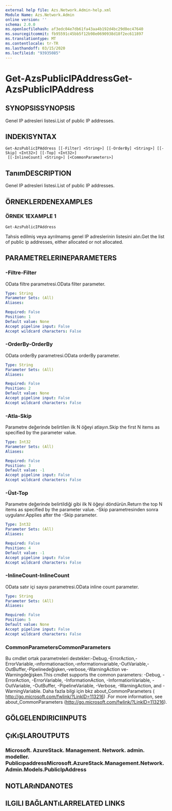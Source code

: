 ```yaml
---
external help file: Azs.Network.Admin-help.xml
Module Name: Azs.Network.Admin
online version: ''
schema: 2.0.0
ms.openlocfilehash: af3edc04e7db61fa43aa4b192d4bc29d0ec47640
ms.sourcegitcommit: fb95591c45bb5f12b98e0690938d18f2ec611897
ms.translationtype: MT
ms.contentlocale: tr-TR
ms.lasthandoff: 03/15/2020
ms.locfileid: "93935085"
---
```

# <span data-ttu-id="b8173-101">Get-AzsPublicIPAddress</span><span class="sxs-lookup"><span data-stu-id="b8173-101">Get-AzsPublicIPAddress</span></span>

## <span data-ttu-id="b8173-102">SYNOPSIS</span><span class="sxs-lookup"><span data-stu-id="b8173-102">SYNOPSIS</span></span>
<span data-ttu-id="b8173-103">Genel IP adresleri listesi.</span><span class="sxs-lookup"><span data-stu-id="b8173-103">List of public IP addresses.</span></span>

## <span data-ttu-id="b8173-104">INDEKI</span><span class="sxs-lookup"><span data-stu-id="b8173-104">SYNTAX</span></span>

```
Get-AzsPublicIPAddress [[-Filter] <String>] [[-OrderBy] <String>] [[-Skip] <Int32>] [[-Top] <Int32>]
 [[-InlineCount] <String>] [<CommonParameters>]
```

## <span data-ttu-id="b8173-105">Tanım</span><span class="sxs-lookup"><span data-stu-id="b8173-105">DESCRIPTION</span></span>
<span data-ttu-id="b8173-106">Genel IP adresleri listesi.</span><span class="sxs-lookup"><span data-stu-id="b8173-106">List of public IP addresses.</span></span>

## <span data-ttu-id="b8173-107">ÖRNEKLERDEN</span><span class="sxs-lookup"><span data-stu-id="b8173-107">EXAMPLES</span></span>

### <span data-ttu-id="b8173-108">ÖRNEK 1</span><span class="sxs-lookup"><span data-stu-id="b8173-108">EXAMPLE 1</span></span>
```
Get-AzsPublicIPAddress
```

<span data-ttu-id="b8173-109">Tahsis edilmiş veya ayrılmamış genel IP adreslerinin listesini alın.</span><span class="sxs-lookup"><span data-stu-id="b8173-109">Get the list of public ip addresses, either allocated or not allocated.</span></span>

## <span data-ttu-id="b8173-110">PARAMETRELERINE</span><span class="sxs-lookup"><span data-stu-id="b8173-110">PARAMETERS</span></span>

### <span data-ttu-id="b8173-111">-Filtre</span><span class="sxs-lookup"><span data-stu-id="b8173-111">-Filter</span></span>
<span data-ttu-id="b8173-112">OData filtre parametresi.</span><span class="sxs-lookup"><span data-stu-id="b8173-112">OData filter parameter.</span></span>

```yaml
Type: String
Parameter Sets: (All)
Aliases:

Required: False
Position: 1
Default value: None
Accept pipeline input: False
Accept wildcard characters: False
```

### <span data-ttu-id="b8173-113">-OrderBy</span><span class="sxs-lookup"><span data-stu-id="b8173-113">-OrderBy</span></span>
<span data-ttu-id="b8173-114">OData orderBy parametresi.</span><span class="sxs-lookup"><span data-stu-id="b8173-114">OData orderBy parameter.</span></span>

```yaml
Type: String
Parameter Sets: (All)
Aliases:

Required: False
Position: 2
Default value: None
Accept pipeline input: False
Accept wildcard characters: False
```

### <span data-ttu-id="b8173-115">-Atla</span><span class="sxs-lookup"><span data-stu-id="b8173-115">-Skip</span></span>
<span data-ttu-id="b8173-116">Parametre değerinde belirtilen ilk N öğeyi atlayın.</span><span class="sxs-lookup"><span data-stu-id="b8173-116">Skip the first N items as specified by the parameter value.</span></span>

```yaml
Type: Int32
Parameter Sets: (All)
Aliases:

Required: False
Position: 3
Default value: -1
Accept pipeline input: False
Accept wildcard characters: False
```

### <span data-ttu-id="b8173-117">-Üst</span><span class="sxs-lookup"><span data-stu-id="b8173-117">-Top</span></span>
<span data-ttu-id="b8173-118">Parametre değerinde belirtildiği gibi ilk N öğeyi döndürün.</span><span class="sxs-lookup"><span data-stu-id="b8173-118">Return the top N items as specified by the parameter value.</span></span>
<span data-ttu-id="b8173-119">-Skip parametresinden sonra uygulanır.</span><span class="sxs-lookup"><span data-stu-id="b8173-119">Applies after the -Skip parameter.</span></span>

```yaml
Type: Int32
Parameter Sets: (All)
Aliases:

Required: False
Position: 4
Default value: -1
Accept pipeline input: False
Accept wildcard characters: False
```

### <span data-ttu-id="b8173-120">-InlineCount</span><span class="sxs-lookup"><span data-stu-id="b8173-120">-InlineCount</span></span>
<span data-ttu-id="b8173-121">OData satır içi sayısı parametresi.</span><span class="sxs-lookup"><span data-stu-id="b8173-121">OData inline count parameter.</span></span>

```yaml
Type: String
Parameter Sets: (All)
Aliases:

Required: False
Position: 5
Default value: None
Accept pipeline input: False
Accept wildcard characters: False
```

### <span data-ttu-id="b8173-122">CommonParameters</span><span class="sxs-lookup"><span data-stu-id="b8173-122">CommonParameters</span></span>
<span data-ttu-id="b8173-123">Bu cmdlet ortak parametreleri destekler:-Debug,-ErrorAction,-ErrorVariable,-ınformationaction,-ınformationvariable,-OutVariable,-OutBuffer,-Pipelinedeğişken,-verbose,-WarningAction ve-Warningdeğişken.</span><span class="sxs-lookup"><span data-stu-id="b8173-123">This cmdlet supports the common parameters: -Debug, -ErrorAction, -ErrorVariable, -InformationAction, -InformationVariable, -OutVariable, -OutBuffer, -PipelineVariable, -Verbose, -WarningAction, and -WarningVariable.</span></span> <span data-ttu-id="b8173-124">Daha fazla bilgi için bkz about_CommonParameters ( http://go.microsoft.com/fwlink/?LinkID=113216) .</span><span class="sxs-lookup"><span data-stu-id="b8173-124">For more information, see about_CommonParameters (http://go.microsoft.com/fwlink/?LinkID=113216).</span></span>

## <span data-ttu-id="b8173-125">GÖLGELENDIRICI</span><span class="sxs-lookup"><span data-stu-id="b8173-125">INPUTS</span></span>

## <span data-ttu-id="b8173-126">ÇıKıŞLAR</span><span class="sxs-lookup"><span data-stu-id="b8173-126">OUTPUTS</span></span>

### <span data-ttu-id="b8173-127">Microsoft. AzureStack. Management. Network. admin. modeller. Publicıpaddress</span><span class="sxs-lookup"><span data-stu-id="b8173-127">Microsoft.AzureStack.Management.Network.Admin.Models.PublicIpAddress</span></span>

## <span data-ttu-id="b8173-128">NOTLARıNDA</span><span class="sxs-lookup"><span data-stu-id="b8173-128">NOTES</span></span>

## <span data-ttu-id="b8173-129">ILGILI BAĞLANTıLAR</span><span class="sxs-lookup"><span data-stu-id="b8173-129">RELATED LINKS</span></span>
